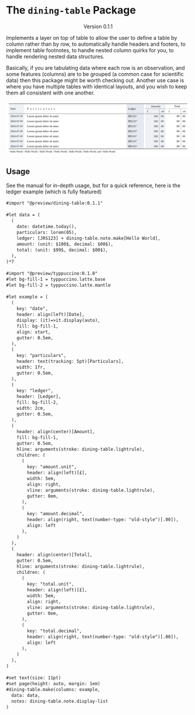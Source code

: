 # The `dining-table` Package
<div align="center">Version 0.1.1</div>

Implements a layer on top of table to allow the user to define a table by column rather than by row, to automatically handle headers and footers, to implement table footnotes, to handle nested column quirks for you, to handle rendering nested data structures.

Basically, if you are tabulating data where each row is an observation, and some features (columns) are to be grouped (a common case for scientific data) then this package might be worth checking out. Another use case is where you have multiple tables with identical layouts, and you wish to keep them all consistent with one another.

<img alt="Light" src="./examples/ledger.png">

## Usage

See the manual for in-depth usage, but for a quick reference, here is the ledger example (which is fully featured)

```typ
#import "@preview/dining-table:0.1.1"

#let data = (
  (
    date: datetime.today(),
    particulars: lorem(05),
    ledger: [JRS123] + dining-table.note.make[Hello World],
    amount: (unit: $100$, decimal: $00$),
    total: (unit: $99$, decimal: $00$),
  ),
)*7 

#import "@preview/typpuccino:0.1.0"
#let bg-fill-1 = typpuccino.latte.base
#let bg-fill-2 = typpuccino.latte.mantle

#let example = (
  (
    key: "date",
    header: align(left)[Date],
    display: (it)=>it.display(auto),
    fill: bg-fill-1,
    align: start,
    gutter: 0.5em,
  ),
  (
    key: "particulars",
    header: text(tracking: 5pt)[Particulars],
    width: 1fr,
    gutter: 0.5em,
  ),
  (
    key: "ledger",
    header: [Ledger],
    fill: bg-fill-2,
    width: 2cm,
    gutter: 0.5em,
  ),
  (
    header: align(center)[Amount],
    fill: bg-fill-1,
    gutter: 0.5em,
    hline: arguments(stroke: dining-table.lightrule),
    children: (
      (
        key: "amount.unit", 
        header: align(left)[£], 
        width: 5em, 
        align: right,
        vline: arguments(stroke: dining-table.lightrule),
        gutter: 0em,
      ),
      (
        key: "amount.decimal",
        header: align(right, text(number-type: "old-style")[.00]), 
        align: left
      ),
    )
  ),
  (
    header: align(center)[Total],
    gutter: 0.5em,
    hline: arguments(stroke: dining-table.lightrule),
    children: (
      (
        key: "total.unit", 
        header: align(left)[£], 
        width: 5em, 
        align: right,
        vline: arguments(stroke: dining-table.lightrule),
        gutter: 0em,
      ),
      (
        key: "total.decimal",
        header: align(right, text(number-type: "old-style")[.00]), 
        align: left
      ),
    )
  ),
)

#set text(size: 11pt)
#set page(height: auto, margin: 1em)
#dining-table.make(columns: example, 
  data: data, 
  notes: dining-table.note.display-list
)
```
